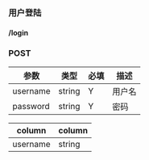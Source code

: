 ### 用户登陆
 
#### /login
### POST

| 参数    |  类型  | 必填 |描述|
|--------|--------|-----|----|
|username| string | Y | 用户名| 
|password| string | Y | 密码|

| column | column |
|--------|--------|
| username|   string     |
